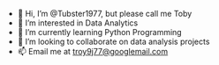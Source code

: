 - 👋 Hi, I’m @Tubster1977, but please call me Toby
- 👀 I’m interested in Data Analytics
- 🌱 I’m currently learning Python Programming
- 💞️ I’m looking to collaborate on data analysis projects
- 📫 Email me at troy9j77@googlemail.com

<!---
Tubster1977/Tubster1977 is a ✨ special ✨ repository because its `README.md` (this file) appears on your GitHub profile.
You can click the Preview link to take a look at your changes.
--->
